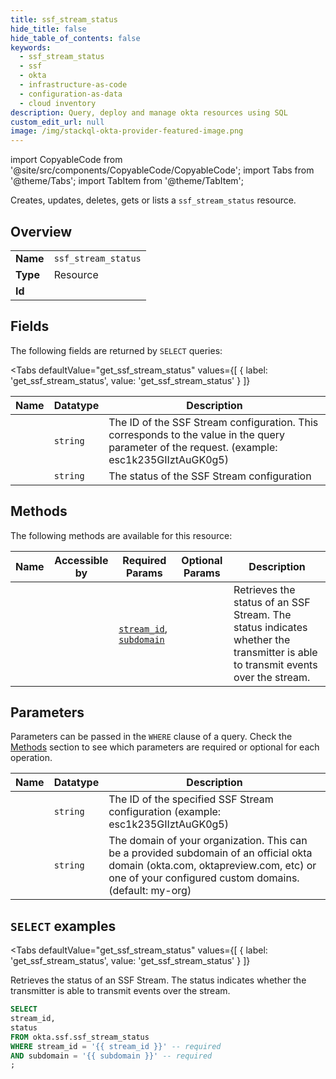 ```yaml
--- 
title: ssf_stream_status
hide_title: false
hide_table_of_contents: false
keywords:
  - ssf_stream_status
  - ssf
  - okta
  - infrastructure-as-code
  - configuration-as-data
  - cloud inventory
description: Query, deploy and manage okta resources using SQL
custom_edit_url: null
image: /img/stackql-okta-provider-featured-image.png
---
```


import CopyableCode from '@site/src/components/CopyableCode/CopyableCode';
import Tabs from '@theme/Tabs';
import TabItem from '@theme/TabItem';

Creates, updates, deletes, gets or lists a <code>ssf_stream_status</code> resource.

## Overview
<table><tbody>
<tr><td><b>Name</b></td><td><code>ssf_stream_status</code></td></tr>
<tr><td><b>Type</b></td><td>Resource</td></tr>
<tr><td><b>Id</b></td><td><CopyableCode code="okta.ssf.ssf_stream_status" /></td></tr>
</tbody></table>

## Fields

The following fields are returned by `SELECT` queries:

<Tabs
    defaultValue="get_ssf_stream_status"
    values={[
        { label: 'get_ssf_stream_status', value: 'get_ssf_stream_status' }
    ]}
>
<TabItem value="get_ssf_stream_status">

<table>
<thead>
    <tr>
    <th>Name</th>
    <th>Datatype</th>
    <th>Description</th>
    </tr>
</thead>
<tbody>
<tr>
    <td><CopyableCode code="stream_id" /></td>
    <td><code>string</code></td>
    <td>The ID of the SSF Stream configuration. This corresponds to the value in the query parameter of the request. (example: esc1k235GIIztAuGK0g5)</td>
</tr>
<tr>
    <td><CopyableCode code="status" /></td>
    <td><code>string</code></td>
    <td>The status of the SSF Stream configuration</td>
</tr>
</tbody>
</table>
</TabItem>
</Tabs>

## Methods

The following methods are available for this resource:

<table>
<thead>
    <tr>
    <th>Name</th>
    <th>Accessible by</th>
    <th>Required Params</th>
    <th>Optional Params</th>
    <th>Description</th>
    </tr>
</thead>
<tbody>
<tr>
    <td><a href="#get_ssf_stream_status"><CopyableCode code="get_ssf_stream_status" /></a></td>
    <td><CopyableCode code="select" /></td>
    <td><a href="#parameter-stream_id"><code>stream_id</code></a>, <a href="#parameter-subdomain"><code>subdomain</code></a></td>
    <td></td>
    <td>Retrieves the status of an SSF Stream. The status indicates whether the transmitter is able to transmit events over the stream.</td>
</tr>
</tbody>
</table>

## Parameters

Parameters can be passed in the `WHERE` clause of a query. Check the [Methods](#methods) section to see which parameters are required or optional for each operation.

<table>
<thead>
    <tr>
    <th>Name</th>
    <th>Datatype</th>
    <th>Description</th>
    </tr>
</thead>
<tbody>
<tr id="parameter-stream_id">
    <td><CopyableCode code="stream_id" /></td>
    <td><code>string</code></td>
    <td>The ID of the specified SSF Stream configuration (example: esc1k235GIIztAuGK0g5)</td>
</tr>
<tr id="parameter-subdomain">
    <td><CopyableCode code="subdomain" /></td>
    <td><code>string</code></td>
    <td>The domain of your organization. This can be a provided subdomain of an official okta domain (okta.com, oktapreview.com, etc) or one of your configured custom domains. (default: my-org)</td>
</tr>
</tbody>
</table>

## `SELECT` examples

<Tabs
    defaultValue="get_ssf_stream_status"
    values={[
        { label: 'get_ssf_stream_status', value: 'get_ssf_stream_status' }
    ]}
>
<TabItem value="get_ssf_stream_status">

Retrieves the status of an SSF Stream. The status indicates whether the transmitter is able to transmit events over the stream.

```sql
SELECT
stream_id,
status
FROM okta.ssf.ssf_stream_status
WHERE stream_id = '{{ stream_id }}' -- required
AND subdomain = '{{ subdomain }}' -- required
;
```
</TabItem>
</Tabs>
